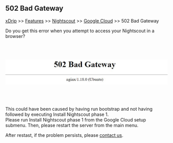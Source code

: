 ## 502 Bad Gateway
[xDrip](../../README.md) >> [Features](../Features_page.md) >> [Nightscout](../Nightscout_page.md) >> [Google Cloud](./GoogleCloud.md) >> 502 Bad Gateway  
  
Do you get this error when you attempt to access your Nightscout in a browser?  
<br/>  
<br/>  
  
![](./images/502BadGateway.png)  
<br/>  
<br/>  
  
This could have been caused by having run bootstrap and not having followed by executing Install Nightscout phase 1.  
Please run Install Nightscout phase 1 from the Google Cloud setup submenu.  Then, please restart the server from the main menu.  
  
After restast, if the problem persists, please [contact us](../Contact.md).  
  
  
